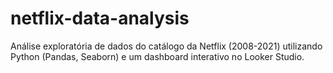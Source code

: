 # netflix-data-analysis
Análise exploratória de dados do catálogo da Netflix (2008-2021) utilizando Python (Pandas, Seaborn) e um dashboard interativo no Looker Studio.
